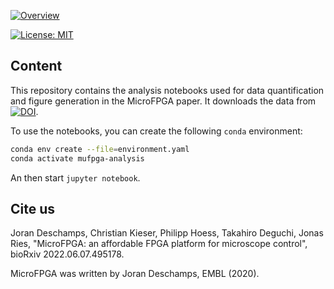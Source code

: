 <a href="https://mufpga.github.io/"><img src="https://raw.githubusercontent.com/mufpga/mufpga.github.io/main/img/logo_title.png" alt="Overview"/>

</a>

[![License: MIT](https://img.shields.io/badge/License-MIT-blue.svg)](https://opensource.org/licenses/MIT)



## Content

This repository contains the analysis notebooks used for data quantification and figure generation in the MicroFPGA paper. It downloads the data from [![DOI](https://zenodo.org/badge/DOI/10.5281/zenodo.6518309.svg)](https://doi.org/10.5281/zenodo.6518309).

To use the notebooks, you can create the following `conda` environment:

``` bash
conda env create --file=environment.yaml
conda activate mufpga-analysis
```

An then start `jupyter notebook`.


## Cite us
Joran Deschamps, Christian Kieser, Philipp Hoess, Takahiro Deguchi, Jonas Ries, "MicroFPGA: an affordable FPGA platform for microscope control",
bioRxiv 2022.06.07.495178.

MicroFPGA was written by Joran Deschamps, EMBL (2020).
